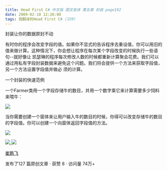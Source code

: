 ```yaml
---
title: Head First C# 中文版 图文皆译 第五章 封装 page192
date: 2009-02-10 12:26:00
tags: 我翻译的Head First C#（习作）
---
```

封装让你的数据原封不动

有时你的程序会改变字段的值。如果你不显式的告诉程序去重设值，你可以用旧的值来做计算。这种情况下，你会想让程序在每次某个字段改变的时候执行一些语句--就好像让
凯瑟琳的程序每次修改人数的时候都重新计算聚会花费。我们可以通过用私有字段封装数据来避免这个问题。我们将会提供一个方法来获取字段值，另一个方法设置字段值并做必
须的计算。

一个封装的快速范例

一个Farmer类用一个字段存储牛的数目，并用一个数字乘它来计算需要多少饲料来喂牛：

![](https://p-blog.csdn.net/images/p_blog_csdn_net/cuipengfei1/EntryImages/20090210/%E6%88%AA%E5%9B%BE00.jpg)

当你需要创建一个窗体来让用户输入牛的数目的时候，你得可以改变存储牛的数目的字段值。你可以创建一个向窗体返回字段值的方法。

![](https://p-blog.csdn.net/images/p_blog_csdn_net/cuipengfei1/EntryImages/20090210/%E6%88%AA%E5%9B%BE01.jpg)



[ ![](https://profile.csdnimg.cn/5/2/5/3_cuipengfei1)
![](https://g.csdnimg.cn/static/user-reg-year/1x/11.png)
](https://blog.csdn.net/cuipengfei1)

[ 崔鹏飞 ](https://blog.csdn.net/cuipengfei1)

发布了127 篇原创文章  ·  获赞 8  ·  访问量 74万+

